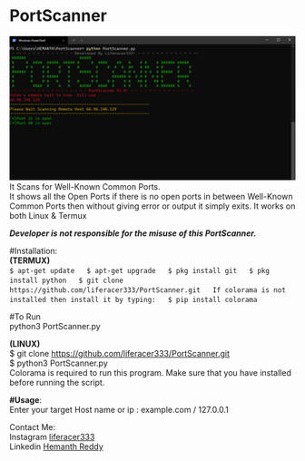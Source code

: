 # PortScanner  
![PortScanner](https://github.com/liferacer333/PortScanner/blob/master/PortScanner.png)  
It Scans for Well-Known Common Ports.  
It shows all the Open Ports if there is no open ports in between Well-Known Common Ports then without giving error or output it simply exits. It works on both Linux & Termux

***Developer is not responsible for the misuse of this PortScanner.***

#Installation:  
**(TERMUX)**     
`$ apt-get update  
$ apt-get upgrade  
$ pkg install git  
$ pkg install python  
$ git clone https://github.com/liferacer333/PortScanner.git  
If colorama is not installed then install it by typing:  
$ pip install colorama` 

#To Run  
python3 PortScanner.py  

**(LINUX)**   
$ git clone https://github.com/liferacer333/PortScanner.git  
$ python3 PortScanner.py  
Colorama is required to run this program. Make sure that you have installed before running the script.  

**#Usage**:  
Enter your target Host name or ip : example.com / 127.0.0.1   

Contact Me:  
Instagram [liferacer333](https://instagram.com/liferacer333)    
Linkedin [Hemanth Reddy](https://www.linkedin.com/in/hemanth-reddy-51b357191/)
